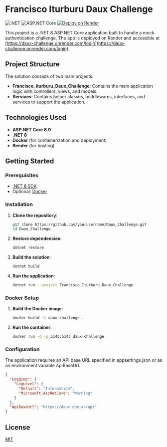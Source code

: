 # Francisco Iturburu Daux Challenge

![.NET](https://img.shields.io/badge/.NET-8.0-blueviolet)
![ASP.NET Core](https://img.shields.io/badge/ASP.NET%20Core-8.0-blue)
[![Deploy on Render](https://img.shields.io/badge/Deploy-Render-blue)](https://daux-challenge.onrender.com/login)

This project is a .NET 8 ASP.NET Core application built to handle a mock authentication challenge. The app is deployed on Render and accessible at [https://daux-challenge.onrender.com/login](https://daux-challenge.onrender.com/login).

## Project Structure

The solution consists of two main projects:

-   **Francisco_Iturburu_Daux_Challenge**: Contains the main application logic with controllers, views, and models.
-   **Services**: Contains helper classes, middlewares, interfaces, and services to support the application.

## Technologies Used

-   **ASP.NET Core 8.0**
-   **.NET 8**
-   **Docker** (for containerization and deployment)
-   **Render** (for hosting)

## Getting Started

### Prerequisites

-   [.NET 8 SDK](https://dotnet.microsoft.com/download/dotnet/8.0)
-   Optional: [Docker](https://www.docker.com/)

### Installation

1. **Clone the repository**:

    ```bash
    git clone https://github.com/yourusername/Daux_Challenge.git
    cd Daux_Challenge
    ```

2. **Restore dependencies**:

    ```bash
    dotnet restore
    ```

3. **Build the solution**:

    ```bash
    dotnet build
    ```

3. **Run the application**:

    ```bash
    dotnet run --project Francisco_Iturburu_Daux_Challenge
    ```

### Docker Setup

1.  **Build the Docker image**:

     ```bash
    docker build -t daux-challenge .
    ```

2.  **Run the container**:

    ```bash
    docker run -d -p 5143:5143 daux-challenge
    ```

### Configuration

The application requires an API base URL specified in appsettings.json or as an environment variable ApiBaseUrl.

```JSON
{
  "Logging": {
    "LogLevel": {
      "Default": "Information",
      "Microsoft.AspNetCore": "Warning"
    }
  },
  "ApiBaseUrl": "https://daux.com.ar/api"
}

```

## License

[MIT](https://choosealicense.com/licenses/mit/)
